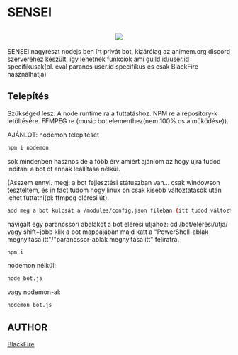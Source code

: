# SENSEI
<h2 align="center"><img src="http://blackfire.hu/dl/running.png"></h2>

SENSEI nagyrészt nodejs ben írt privát bot, kizárólag az animem.org discord szerveréhez készült, így lehetnek funkciók ami guild.id/user.id specifikusak(pl. eval parancs user.id specifikus és csak BlackFire használhatja)

## Telepítés
Szükséged lesz:
A node runtime ra a futtatáshoz.
NPM re a repository-k letöltésére.
FFMPEG re (music bot elementhez(nem 100% os a müködése)).

AJÁNLOT: nodemon telepítését
```bash
npm i nodemon
```
sok mindenben hasznos de a főbb érv amiért ajánlom az hogy újra tudod indítani a bot ot annak leállítása nélkül.

(Asszem ennyi. megj: a bot fejlesztési státuszban van... csak windowson teszteltem, és in fact tudom hogy linux on csak kisebb változtatások után lehet futtatni(pl: ffmpeg elérési út).



```bash
add meg a bot kulcsát a /modules/config.json fileban (itt tudod változtatni a refix et is).
```
navigált egy parancssori abalakot a bot elérési utjához: cd /bot/elérési/útja/
vagy shift+jobb klik a bot mappájában majd katt a "PowerShell-ablak megnyitása itt"/"parancssor-ablak megnyitása itt" feliratra.

```bash
npm i
```

nodemon nélkül:
```bash
node bot.js
```
vagy
nodemon-al:
```bash
nodemon bot.js
```


## AUTHOR
[BlackFire](https://blackfire.hu/)

